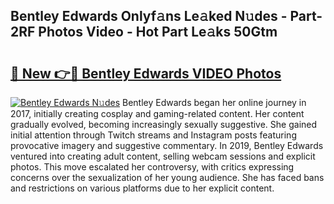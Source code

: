 ## Bentley Edwards Onlyf𝚊ns Le𝚊ked N𝚞des - Part-2RF Photos Video - Hot Part Le𝚊ks 50Gtm

# <h2><a href="http://ab87203.deff.icu/?id=Bentley+Edwards">🔗 New 👉🔴 Bentley Edwards VIDEO Photos</a></h2>

[![Bentley Edwards N𝚞des](https://i.imgur.com/rIISA9y.gif)](http://ab87203.deff.icu/?id=Bentley+Edwards)
Bentley Edwards began her online journey in 2017, initially creating cosplay and gaming-related content. Her content gradually evolved, becoming increasingly sexually suggestive. She gained initial attention through Twitch streams and Instagram posts featuring provocative imagery and suggestive commentary. In 2019, Bentley Edwards ventured into creating adult content, selling webcam sessions and explicit photos. This move escalated her controversy, with critics expressing concerns over the sexualization of her young audience. She has faced bans and restrictions on various platforms due to her explicit content.
